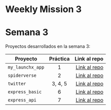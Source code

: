 # Weekly Mission 3

# Semana 3 

Proyectos desarrollados en la semana 3:

| Proyecto | Práctica | Link al repo |
| ------------- |:-------------:| -----:|
|`my_launchx_app`|1|[Link al repo](https://github.com/DiegoMoctezuma/my_launchx_app)|
|`spiderverse`|2|[Link al repo](https://github.com/DiegoMoctezuma/spiderverse)|
|`twitter`|3, 4, 5|[Link al repo](https://github.com/DiegoMoctezuma/twitter)|
|`express_basic`|6|[Link al repo](https://github.com/DiegoMoctezuma/express_basic)|
|`express_api`|7|[Link al repo](https://github.com/DiegoMoctezuma/express_api)|
